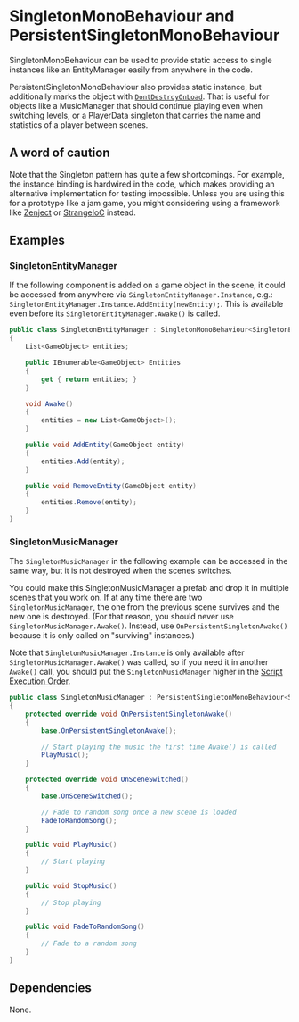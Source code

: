 # SingletonMonoBehaviour and PersistentSingletonMonoBehaviour

SingletonMonoBehaviour can be used to provide static access to single instances like an EntityManager easily from anywhere in the code.

PersistentSingletonMonoBehaviour also provides static instance, but additionally marks the object with [`DontDestroyOnLoad`](http://docs.unity3d.com/ScriptReference/Object.DontDestroyOnLoad.html). That is useful for objects like a MusicManager that should continue playing even when switching levels, or a PlayerData singleton that carries the name and statistics of a player between scenes.

## A word of caution

Note that the Singleton pattern has quite a few shortcomings. For example, the instance binding is hardwired in the code, which makes providing an alternative implementation for testing impossible. Unless you are using this for a prototype like a jam game, you might considering using a framework like [Zenject](https://github.com/modesttree/Zenject) or [StrangeIoC](http://strangeioc.github.io/strangeioc) instead.

## Examples

### SingletonEntityManager

If the following component is added on a game object in the scene, it could be accessed from anywhere via `SingletonEntityManager.Instance`, e.g.: `SingletonEntityManager.Instance.AddEntity(newEntity);`. This is available even before its `SingletonEntityManager.Awake()` is called.

```C#
public class SingletonEntityManager : SingletonMonoBehaviour<SingletonEntityManager>
{
	List<GameObject> entities;

	public IEnumerable<GameObject> Entities
	{
		get { return entities; }
	}

	void Awake()
	{
		entities = new List<GameObject>();
	}

	public void AddEntity(GameObject entity)
	{
		entities.Add(entity);
	}

	public void RemoveEntity(GameObject entity)
	{
		entities.Remove(entity);
	}
}
```

### SingletonMusicManager

The `SingletonMusicManager` in the following example can be accessed in the same way, but it is not destroyed when the scenes switches.

You could make this SingletonMusicManager a prefab and drop it in multiple scenes that you work on. If at any time there are two `SingletonMusicManager`,
the one from the previous scene survives and the new one is destroyed. (For that reason, you should never use `SingletonMusicManager.Awake()`. Instead,
use `OnPersistentSingletonAwake()` because it is only called on "surviving" instances.)

Note that `SingletonMusicManager.Instance` is only available after `SingletonMusicManager.Awake()` was called, so if you need it in another `Awake()`
call, you should put the `SingletonMusicManager` higher in the [Script Execution Order](http://docs.unity3d.com/Manual/class-ScriptExecution.html).

```C#
public class SingletonMusicManager : PersistentSingletonMonoBehaviour<SingletonMusicManager>
{
	protected override void OnPersistentSingletonAwake()
	{
		base.OnPersistentSingletonAwake();

		// Start playing the music the first time Awake() is called
		PlayMusic();
	}

	protected override void OnSceneSwitched()
	{
		base.OnSceneSwitched();

		// Fade to random song once a new scene is loaded
		FadeToRandomSong();
	}

	public void PlayMusic()
	{
		// Start playing
	}

	public void StopMusic()
	{
		// Stop playing
	}

	public void FadeToRandomSong()
	{
		// Fade to a random song
	}
}
```

## Dependencies

None.